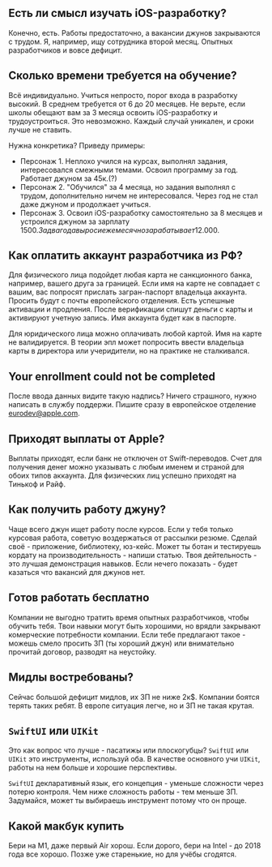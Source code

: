 ## Есть ли смысл изучать iOS-разработку?

Конечно, есть. Работы предостаточно, а вакансии джунов закрываются с трудом. Я, например, ищу сотрудника второй месяц. Опытных разработчиков и вовсе дефицит.

## Сколько времени требуется на обучение? 

Всё индивидуально. Учиться непросто, порог входа в разработку высокий. В среднем требуется от 6 до 20 месяцев. Не верьте, если школы обещают вам за 3 месяца освоить iOS-разработку и трудоустроиться. Это невозможно. Каждый случай уникален, и сроки лучше не ставить.

Нужна конкретика? Приведу примеры:
- Персонаж 1. Неплохо учился на курсах, выполнял задания, интересовался смежными темами. Освоил программу за год. Работает джуном за 45к.(?) 
- Персонаж 2. "Обучился" за 4 месяца, но задания выполнял с трудом, дополнительно ничем не интересовался. Через год не стал даже джуном и продолжает учиться.
- Персонаж 3. Освоил iOS-разработку самостоятельно за 8 месяцев и устроился джуном за зарплату 1500$. За два года вырос и  ежемесячно зарабатывает 12.000$.

## Как оплатить аккаунт разработчика из РФ?

Для физического лица подойдет любая карта не санкционного банка, например, вашего друга за границей. Если имя на карте не совпадает с вашим, вас попросят прислать загран-паспорт владельца аккаунта. Просить будут с почты европейского отделения. Есть успешные активации и продления. После верификации спишут деньги с карты и активируют учетную запись. Имя аккаунта будет как в паспорте.

Для юридического лица можно оплачивать любой картой. Имя на карте не валидируется. В теории эпл может попросить ввести владельца карты в директора или учеридители, но на практике не сталкивался.

## Your enrollment could not be completed

После ввода данных видите такую надпись? Ничего страшного, нужно написать в службу поддержи. Пишите сразу в европейское отделение eurodev@apple.com.

## Приходят выплаты от Apple?

Выплаты приходят, если банк не отключен от Swift-переводов. Счет для получения денег можно указывать с любым именем и страной для обоих типов аккаунта. Для физических лиц успешно приходят на Тинькоф и Райф.

## Как получить работу джуну?

Чаще всего джун ищет работу после курсов. Если у тебя только курсовая работа, советую воздержаться от рассылки резюме. Сделай своё - приложение, библиотеку, юз-кейс. Может ты ботан и тестируешь кордату на производительность - напиши статью. Твоя дейтельность - это лучшая демонстрация навыков. Если нечего показать - будет казаться что вакансий для джунов нет.

## Готов работать бесплатно

Компании не выгодно тратить время опытных разработчиков, чтобы обучить тебя. Твои навыки могут быть хорошими, но врядли закрывают комерческие потребности компании. Если тебе предлагают такое - можешь смело просить ЗП (ты хороший джун) или внимательно прочитай договор, разводят на неустойку.

## Мидлы востребованы?

Сейчас большой дефицит мидлов, их ЗП не ниже 2к$. Компании боятся терять таких ребят. В европе ситуация легче, но и ЗП не такая крутая. 

## `SwiftUI` или `UIKit`

Это как вопрос что лучше - пасатижы или плоскогубцы? `SwiftUI` или `UIKit` это инструменты, используй оба. В качестве основного учи `UIKit`, работы на нем больше и хорошие перспективы. 

`SwiftUI` декларативный язык, его концепция - уменьше сложности через потерю контроля. Чем ниже сложность работы - тем меньше ЗП. Задумайся, может ты выбираешь инструмент потому что он проще.

## Какой макбук купить

Бери на M1, даже первый Air хорош. Если дорого, бери на Intel - до 2018 года все хорошо. Позже уже старенькие, но для учёбы сгодятся.
